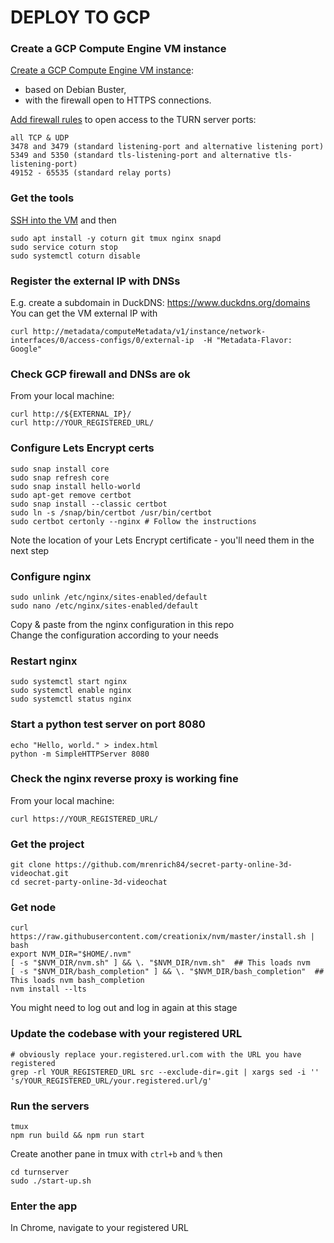 # DEPLOY TO GCP

### Create a GCP Compute Engine VM instance
[Create a GCP Compute Engine VM instance](https://cloud.google.com/compute/docs/instances/create-start-instance):
 - based on Debian Buster,
 - with the firewall open to HTTPS connections.  

[Add firewall rules](https://cloud.google.com/vpc/docs/using-firewalls) to open access to the TURN server ports:
```
all TCP & UDP
3478 and 3479 (standard listening-port and alternative listening port)
5349 and 5350 (standard tls-listening-port and alternative tls-listening-port)
49152 - 65535 (standard relay ports)
```

### Get the tools
[SSH into the VM](https://cloud.google.com/compute/docs/instances/connecting-to-instance) and then
```
sudo apt install -y coturn git tmux nginx snapd
sudo service coturn stop
sudo systemctl coturn disable
```

### Register the external IP with DNSs
E.g. create a subdomain in DuckDNS: https://www.duckdns.org/domains  
You can get the VM external IP with 
```
curl http://metadata/computeMetadata/v1/instance/network-interfaces/0/access-configs/0/external-ip  -H "Metadata-Flavor: Google"
```

### Check GCP firewall and DNSs are ok
From your local machine:
```
curl http://${EXTERNAL_IP}/
curl http://YOUR_REGISTERED_URL/
```

### Configure Lets Encrypt certs
```
sudo snap install core
sudo snap refresh core
sudo snap install hello-world
sudo apt-get remove certbot
sudo snap install --classic certbot
sudo ln -s /snap/bin/certbot /usr/bin/certbot
sudo certbot certonly --nginx # Follow the instructions
```
Note the location of your Lets Encrypt certificate - you'll need them in the next step   

### Configure nginx
```
sudo unlink /etc/nginx/sites-enabled/default
sudo nano /etc/nginx/sites-enabled/default
```
Copy & paste from the nginx configuration in this repo  
Change the configuration according to your needs  

### Restart nginx
```
sudo systemctl start nginx
sudo systemctl enable nginx
sudo systemctl status nginx
```

### Start a python test server on port 8080
```
echo "Hello, world." > index.html
python -m SimpleHTTPServer 8080
```

### Check the nginx reverse proxy is working fine
From your local machine:
```
curl https://YOUR_REGISTERED_URL/
```

### Get the project
```
git clone https://github.com/mrenrich84/secret-party-online-3d-videochat.git
cd secret-party-online-3d-videochat
```

### Get node
```
curl https://raw.githubusercontent.com/creationix/nvm/master/install.sh | bash 
export NVM_DIR="$HOME/.nvm"
[ -s "$NVM_DIR/nvm.sh" ] && \. "$NVM_DIR/nvm.sh"  ## This loads nvm
[ -s "$NVM_DIR/bash_completion" ] && \. "$NVM_DIR/bash_completion"  ## This loads nvm bash_completion
nvm install --lts
```
You might need to log out and log in again at this stage

### Update the codebase with your registered URL
```
# obviously replace your.registered.url.com with the URL you have registered
grep -rl YOUR_REGISTERED_URL src --exclude-dir=.git | xargs sed -i '' 's/YOUR_REGISTERED_URL/your.registered.url/g'
```

### Run the servers
```
tmux
npm run build && npm run start
```
Create another pane in tmux with `ctrl+b` and `%` then
```
cd turnserver
sudo ./start-up.sh
```

### Enter the app
In Chrome, navigate to your registered URL